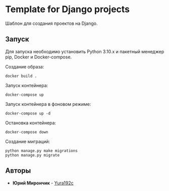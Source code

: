 # Template for Django projects
Шаблон для создания проектов на Django.
## Запуск
Для запуска необходимо установить Python 3.10.x и пакетный менеджер pip, Docker и Docker-compose.

Создание образа:
```
docker build .
```

Запуск контейнера:
```
docker-compose up
```

Запуск контейнера в фоновом режиме:
```
docker-compose up -d
```

Остановка контейнера:
```
docker-compose down
```

Создание миграций:
```
python manage.py make migrations
python manage.py migrate
```

## Авторы
* **Юрий Мирончик** - [Yura192c]()
